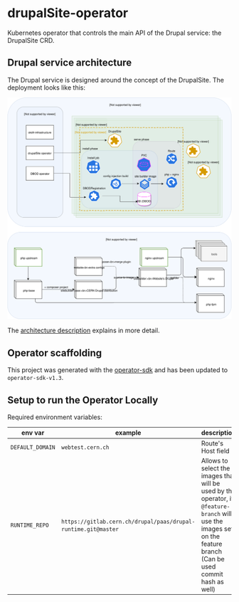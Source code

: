 # drupalSite-operator

Kubernetes operator that controls the main API of the Drupal service: the DrupalSite CRD.

## Drupal service architecture

The Drupal service is designed around the concept of the DrupalSite.
The deployment looks like this:

![architecture diagram](docs/drupal-design.svg)

The [architecture description](docs/README.md) explains in more detail.

## Operator scaffolding

This project was generated with the [operator-sdk](https://sdk.operatorframework.io/)
and has been updated to `operator-sdk-v1.3`.


## Setup to run the Operator Locally

Required environment variables:

 env var | example | description
 --- | --- | ---
`DEFAULT_DOMAIN`  | `webtest.cern.ch`           | Route's Host field
`RUNTIME_REPO` | `https://gitlab.cern.ch/drupal/paas/drupal-runtime.git@master` | Allows to select the images that will be used by the operator, if `@feature-branch` will use the images set on the feature branch (Can be used commit hash as well)
